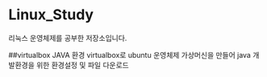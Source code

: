 # Linux_Study
리눅스 운영체제를 공부한 저장소입니다.

##virtualbox JAVA 환경
virtualbox로 ubuntu 운영체제 가상머신을 만들어 java 개발환경을 위한 환경설정 및 파일 다운로드
